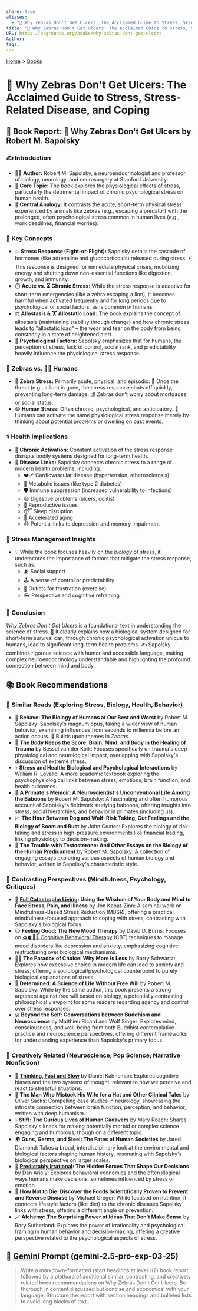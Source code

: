 ```yaml
---
share: true
aliases:
  - "🦓 Why Zebras Don't Get Ulcers: The Acclaimed Guide to Stress, Stress-Related Disease, and Coping"
title: "🦓 Why Zebras Don't Get Ulcers: The Acclaimed Guide to Stress, Stress-Related Disease, and Coping"
URL: https://bagrounds.org/books/why-zebras-dont-get-ulcers
Author: 
tags: 
---
```

[Home](../index.md) > [Books](./index.md)  
# 🦓 Why Zebras Don't Get Ulcers: The Acclaimed Guide to Stress, Stress-Related Disease, and Coping  
## 📖 Book Report: 🦓 Why Zebras Don't Get Ulcers by Robert M. Sapolsky  
  
### ✍️ Introduction  
  
* 🧑‍⚕️ **Author:** Robert M. Sapolsky, a neuroendocrinologist and professor of biology, neurology, and neurosurgery at Stanford University.  
* 🧠 **Core Topic:** The book explores the physiological effects of stress, particularly the detrimental impact of chronic psychological stress on human health.  
* 🦓 **Central Analogy:** It contrasts the acute, short-term physical stress experienced by animals like zebras (e.g., escaping a predator) with the prolonged, often psychological stress common in human lives (e.g., work deadlines, financial worries).  
  
### 🧠 Key Concepts  
  
* 💥 **Stress Response (Fight-or-Flight):** Sapolsky details the cascade of hormones (like adrenaline and glucocorticoids) released during stress. ⚡ This response is designed for immediate physical crises, mobilizing energy and shutting down non-essential functions like digestion, growth, and immunity.  
* ⏱️ **Acute vs. ⏳ Chronic Stress:** While the stress response is adaptive for short-term emergencies (like a zebra escaping a lion), it becomes harmful when activated frequently and for long periods due to psychological or social factors, as is common in humans.  
* ⚖️ **Allostasis & 🏋️ Allostatic Load:** The book explains the concept of allostasis (maintaining stability through change) and how chronic stress leads to "allostatic load" – the wear and tear on the body from being constantly in a state of heightened alert.  
* 👤 **Psychological Factors:** Sapolsky emphasizes that for humans, the perception of stress, lack of control, social rank, and predictability heavily influence the physiological stress response.  
  
### 🦓 Zebras vs. 🧑‍💻 Humans  
  
* 🦓 **Zebra Stress:** Primarily acute, physical, and episodic. 🦁 Once the threat (e.g., a lion) is gone, the stress response shuts off quickly, preventing long-term damage. 💰 Zebras don't worry about mortgages or social status.  
* 😩 **Human Stress:** Often chronic, psychological, and anticipatory. 💭 Humans can activate the same physiological stress response merely by thinking about potential problems or dwelling on past events.  
  
### ⚕️ Health Implications  
  
* 🔁 **Chronic Activation:** Constant activation of the stress response disrupts bodily systems designed for long-term health.  
* 🔗 **Disease Links:** Sapolsky connects chronic stress to a range of modern health problems, including:  
    * ❤️‍🩹 Cardiovascular disease (hypertension, atherosclerosis)  
    * 🍬 Metabolic issues (like type 2 diabetes)  
    * 🛡️ Immune suppression (increased vulnerability to infections)  
    * 😫 Digestive problems (ulcers, colitis)  
    * 🤰 Reproductive issues  
    * 😴 Sleep disruption  
    * 👴 Accelerated aging  
    * 😞 Potential links to depression and memory impairment  
  
### 🧘 Stress Management Insights  
  
* 💡 While the book focuses heavily on the *biology* of stress, it underscores the importance of factors that mitigate the stress response, such as:  
    * 🫂 Social support  
    * 🕹️ A sense of control or predictability  
    * 💪 Outlets for frustration (exercise)  
    * 👓 Perspective and cognitive reframing  
  
### 🏁 Conclusion  
  
*Why Zebras Don't Get Ulcers* is a foundational text in understanding the science of stress. 🔬 It clearly explains how a biological system designed for short-term survival can, through chronic psychological activation unique to humans, lead to significant long-term health problems. ✍️ Sapolsky combines rigorous science with humor and accessible language, making complex neuroendocrinology understandable and highlighting the profound connection between mind and body.  
  
## 📚 Book Recommendations  
### 🧠 Similar Reads (Exploring Stress, Biology, Health, Behavior)  
  
* 🧠 **Behave: The Biology of Humans at Our Best and Worst** by Robert M. Sapolsky: Sapolsky's magnum opus, taking a wider view of human behavior, examining influences from seconds to millennia before an action occurs. 🧬 Builds upon themes in *Zebras*.  
* 🤕 **The Body Keeps the Score: Brain, Mind, and Body in the Healing of Trauma** by Bessel van der Kolk: Focuses specifically on trauma's deep physiological and neurological impact, overlapping with Sapolsky's discussion of extreme stress.  
* ⚕️ **Stress and Health: Biological and Psychological Interactions** by William R. Lovallo: A more academic textbook exploring the psychophysiological links between stress, emotions, brain function, and health outcomes.  
* 🐒 **A Primate's Memoir: A Neuroscientist's Unconventional Life Among the Baboons** by Robert M. Sapolsky: A fascinating and often humorous account of Sapolsky's fieldwork studying baboons, offering insights into stress, social hierarchies, and behavior in primates (including us).  
* 📈 **The Hour Between Dog and Wolf: Risk Taking, Gut Feelings and the Biology of Boom and Bust** by John Coates: Explores the biology of risk-taking and stress in high-pressure environments like financial trading, linking physiology to decision-making.  
* 🧪 **The Trouble with Testosterone: And Other Essays on the Biology of the Human Predicament** by Robert M. Sapolsky: A collection of engaging essays exploring various aspects of human biology and behavior, written in Sapolsky's characteristic style.  
  
### 🤔 Contrasting Perspectives (Mindfulness, Psychology, Critiques)  
  
* 🧘 **[Full Catastrophe Living](./full-catastrophe-living.md): Using the Wisdom of Your Body and Mind to Face Stress, Pain, and Illness** by Jon Kabat-Zinn: A seminal work on Mindfulness-Based Stress Reduction (MBSR), offering a practical, mindfulness-focused approach to coping with stress, contrasting with Sapolsky's biological focus.  
* 😌 **Feeling Good: The New Mood Therapy** by David D. Burns: Focuses on [♻️🫀🧠💪 Cognitive Behavioral Therapy](../topics/cognitive-behavioral-therapy.md) (CBT) techniques to manage mood disorders like depression and anxiety, emphasizing cognitive restructuring over biological mechanisms.  
* 😵‍💫 **The Paradox of Choice: Why More Is Less** by Barry Schwartz: Explores how excessive choice in modern life can lead to anxiety and stress, offering a sociological/psychological counterpoint to purely biological explanations of stress.  
* 🤖 **Determined: A Science of Life Without Free Will** by Robert M. Sapolsky: While by the same author, this book presents a strong argument against free will based on biology, a potentially contrasting philosophical viewpoint for some readers regarding agency and control over stress responses.  
* 🕉️ **Beyond the Self: Conversations between Buddhism and Neuroscience** by Matthieu Ricard and Wolf Singer: Explores mind, consciousness, and well-being from both Buddhist contemplative practice and neuroscience perspectives, offering different frameworks for understanding experience than Sapolsky's primary focus.  
  
### 🎨 Creatively Related (Neuroscience, Pop Science, Narrative Nonfiction)  
  
* 🧠 **[Thinking, Fast and Slow](./thinking-fast-and-slow.md)** by Daniel Kahneman: Explores cognitive biases and the two systems of thought, relevant to how we perceive and react to stressful situations.  
* 🧐 **The Man Who Mistook His Wife for a Hat and Other Clinical Tales** by Oliver Sacks: Compelling case studies in neurology, showcasing the intricate connection between brain function, perception, and behavior, written with deep humanism.  
* 💀 **Stiff: The Curious Lives of Human Cadavers** by Mary Roach: Shares Sapolsky's knack for making potentially morbid or complex science engaging and humorous, though on a different topic.  
* 🌍 **Guns, Germs, and Steel: The Fates of Human Societies** by Jared Diamond: Takes a broad, interdisciplinary look at the environmental and biological factors shaping human history, resonating with Sapolsky's biological perspective on larger scales.  
* 🥴 **[Predictably Irrational](./predictably-irrational.md): The Hidden Forces That Shape Our Decisions** by Dan Ariely: Explores behavioral economics and the often illogical ways humans make decisions, sometimes influenced by stress or emotion.  
* 🍎 **How Not to Die: Discover the Foods Scientifically Proven to Prevent and Reverse Disease** by Michael Greger: While focused on nutrition, it connects lifestyle factors (like diet) to the chronic diseases Sapolsky links with stress, offering a different angle on prevention.  
* 🪄 **Alchemy: The Surprising Power of Ideas That Don't Make Sense** by Rory Sutherland: Explores the power of irrationality and psychological framing in human behavior and decision-making, offering a creative perspective related to the psychological aspects of stress.  
  
## 💬 [Gemini](../software/gemini.md) Prompt (gemini-2.5-pro-exp-03-25)  
> Write a markdown-formatted (start headings at level H2) book report, followed by a plethora of additional similar, contrasting, and creatively related book recommendations on Why Zebras Don't Get Ulcers. Be thorough in content discussed but concise and economical with your language. Structure the report with section headings and bulleted lists to avoid long blocks of text..  
  
